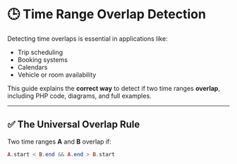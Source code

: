 # 🕒 Time Range Overlap Detection

Detecting time overlaps is essential in applications like:

- Trip scheduling  
- Booking systems  
- Calendars  
- Vehicle or room availability  

This guide explains the **correct way** to detect if two time ranges **overlap**, including PHP code, diagrams, and full examples.

---

## ✅ The Universal Overlap Rule

Two time ranges **A** and **B** overlap if:

```php
A.start < B.end && A.end > B.start
```
